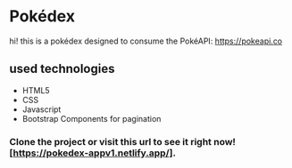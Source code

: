 # Pokédex 

hi! this is a pokédex designed to consume the PokéAPI: https://pokeapi.co

## used technologies
- HTML5
- CSS
- Javascript 
- Bootstrap Components for pagination

### Clone the project or visit this url to see it right now! [https://pokedex-appv1.netlify.app/].



